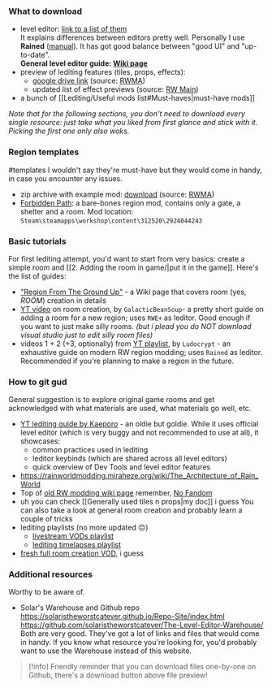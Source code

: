 ### What to download  
- level editor: [link to a list of them](https://solaristheworstcatever.github.io/Repo-Site/extras.html#leditors)  
It explains differences between editors pretty well. Personally I use **Rained** ([manual](https://pkhead.github.io/rained/en/)). It has got good balance between "good UI" and "up-to-date".   
**General level editor guide: [Wiki page](https://rainworldmodding.miraheze.org/wiki/Level_Editor)**
- preview of lediting features (tiles, props, effects):
  - [google drive link](https://drive.google.com/drive/u/0/folders/1mDhiQAi7CHkGy0Fd6Oi0s8tOZr7H152-) (source: [RWMA](https://discord.com/channels/1083481230839922688/1083506128010358915/1210363538397331567))
  - updated list of effect previews (source: [RW Main](https://discord.com/channels/291184728944410624/838185248981385256/1322828255190843412))
- a bunch of [[Lediting/Useful mods list#Must-haves|must-have mods]]

*Note that for the following sections, you don't need to download every single resource: just take what you liked from first glance and stick with it. Picking the first one only also woks.*

### Region templates 
#templates
I wouldn't say they're must-have but they would come in handy, in case you encounter any issues.
- zip archive with example mod: [download](https://nqywadcmwusjqlrg.public.blob.vercel-storage.com/notes/files/lediting/regionTemplate-uSyLk5ZX5XkDsNsaUn9NeCVu0Gz1lf.zip) (source: [RWMA](https://discord.com/channels/1083481230839922688/1083506128010358915/1268631425532563496)) 
- [Forbidden Path](https://steamcommunity.com/sharedfiles/filedetails/?id=2924044243): a bare-bones region mod, contains only a gate, a shelter and a room.
Mod location: `Steam\steamapps\workshop\content\312520\2924044243`

### Basic tutorials
For first lediting attempt, you'd want to start from very basics: create a simple room and [[2. Adding the room in game/|put it in the game]].
Here's the list of guides:
- ["Region From The Ground Up"](https://rainworldmodding.miraheze.org/wiki/Region_From_The_Ground_Up) - a Wiki page that covers room (yes, *ROOM*) creation in details
- [YT video](https://www.youtube.com/watch?v=jjpSIxcbpH0) on room creation, by `GalacticBeanSoup`- a pretty short guide on adding a room for a new region; uses `RWE+` as leditor.
	Good enough if you want to just make silly rooms.
	*(but i plead you do NOT download visual studio just to edit silly room files)*
- videos 1 + 2 (+3, optionally) from [YT playlist](https://youtube.com/playlist?list=PLOpeR3bQUKEJIGBJ3TATHBLmNvZwyYioT), by `Ludocrypt` - an exhaustive guide on modern RW region modding; uses `Rained` as leditor.
	Recommended if you're planning to make a region in the future. 

### How to git gud
General suggestion is to explore original game rooms and get acknowledged with what materials are used, what materials go well, etc. 
- [YT lediting guide by Kaeporo](https://youtu.be/YQ0DO-fmPCE) - an oldie but goldie.
	While it uses official level editor (which is very buggy and not recommended to use at all), it showcases:
	- common practices used in lediting
	- leditor keybinds (which are shared across all level editors)
	- quick overview of Dev Tools and level editor features
- https://rainworldmodding.miraheze.org/wiki/The_Architecture_of_Rain_World
- Top of [old RW modding wiki page](https://github.com/Rain-World-Modding/Rain-World-Modding.github.io/blob/main/pages/region-development/level-editor/Effect-Editor.md)
	remember, [No Fandom](https://en.wikipedia.org/wiki/No_Russian)
- uh you can check [[Generally used tiles n props|my doc]] i guess
You can also take a look at general room creation and probably learn a couple of tricks
- lediting playlists (no more updated 😔)  
	- [livestream VODs playlist](https://www.youtube.com/playlist?list=PL_bK2jcLm1oJW4E6dj2GnM_8gWN2n8q73)  
	- [lediting timelapses playlist](https://www.youtube.com/playlist?list=PL_bK2jcLm1oJ8CJuXg7N2xS0uRzGoCMDF)  
- [fresh full room creation VOD](https://www.youtube.com/watch?v=SoDoDBdaZKw), i guess

### Additional resources
Worthy to be aware of.
- Solar's Warehouse and Github repo
https://solaristheworstcatever.github.io/Repo-Site/index.html
https://github.com/solaristheworstcatever/The-Level-Editor-Warehouse/
Both are very good. They've got a lot of links and files that would come in handy.
If you know what resource you're looking for, you'd probably want to use the Warehouse instead of this website.

> [!info] Friendly reminder that you can download files one-by-one on Github, there's a download button above file preview!